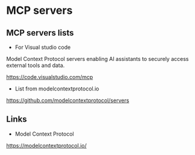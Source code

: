 # MCP servers

## MCP servers lists

- For Visual studio code

Model Context Protocol servers enabling AI assistants to securely access external tools and data.

<https://code.visualstudio.com/mcp>

- List from modelcontextprotocol.io

<https://github.com/modelcontextprotocol/servers>

## Links

- Model Context Protocol

<https://modelcontextprotocol.io/>
